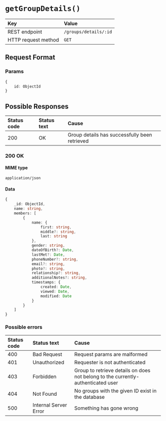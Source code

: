 # `getGroupDetails()`

| Key                 | Value                 |
| :------------------ | :-------------------- |
| REST endpoint       | `/groups/details/:id` |
| HTTP request method | `GET`                 |

## Request Format

### Params

```typescript
{
    id: ObjectId
}
```

## Possible Responses

| Status code | Status text | Cause                                         |
| :---------- | :---------- | :-------------------------------------------- |
| 200         | OK          | Group details has successfully been retrieved |

### 200 OK

#### MIME type

`application/json`

#### Data

```typescript
{
    _id: ObjectId,
    name: string,
    members: [
        {
            name: {
                first: string,
                middle?: string,
                last: string
            },
            gender: string,
            dateOfBirth?: Date,
            lastMet?: Date,
            phoneNumber?: string,
            email?: string,
            photo?: string,
            relationship?: string,
            additionalNotes?: string,
            timestamps: {
                created: Date,
                viewed: Date,
                modified: Date
            }
        }
    ]
}
```

### Possible errors

| Status code | Status text           | Cause                                                                            |
| :---------- | :-------------------- | :------------------------------------------------------------------------------- |
| 400         | Bad Request           | Request params are malformed                                                     |
| 401         | Unauthorized          | Requester is not authenticated                                                   |
| 403         | Forbidden             | Group to retrieve details on does not belong to the currently-authenticated user |
| 404         | Not Found             | No groups with the given ID exist in the database                                |
| 500         | Internal Server Error | Something has gone wrong                          |

